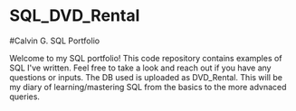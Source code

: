 # SQL_DVD_Rental

#Calvin G. SQL Portfolio

Welcome to my SQL portfolio! This code repository contains examples of SQL I've written.
Feel free to take a look and reach out if you have any questions or inputs.
The DB used is uploaded as DVD_Rental. This will be my diary of learning/mastering SQL from the basics to the more advnaced queries. 
